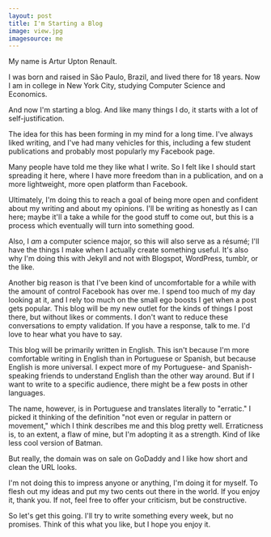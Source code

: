 ```yaml
---
layout: post
title: I'm Starting a Blog
image: view.jpg
imagesource: me
---
```


My name is Artur Upton Renault.

I was born and raised in São Paulo, Brazil, and lived there for 18 years. Now I am in college in New York City, studying Computer Science and Economics.

And now I'm starting a blog. And like many things I do, it starts with a lot of self-justification.

The idea for this has been forming in my mind for a long time. I've always liked writing, and I've had many vehicles for this, including a few student publications and probably most popularly my Facebook page.

Many people have told me they like what I write. So I felt like I should start spreading it here, where I have more freedom than in a publication, and on a more lightweight, more open platform than Facebook.

Ultimately, I'm doing this to reach a goal of being more open and confident about my writing and about my opinions. I'll be writing as honestly as I can here; maybe it'll a take a while for the good stuff to come out, but this is a process which eventually will turn into something good.

Also, I *am* a computer science major, so this will also serve as a résumé; I'll have the things I make when I actually create something useful. It's also why I'm doing this with Jekyll and not with Blogspot, WordPress, tumblr, or the like.

Another big reason is that I've been kind of uncomfortable for a while with the amount of control Facebook has over me. I spend too much of my day looking at it, and I rely too much on the small ego boosts I get when a post gets popular. This blog will be my new outlet for the kinds of things I post there, but without likes or comments. I don't want to reduce these conversations to empty validation. If you have a response, talk to me. I'd love to hear what you have to say. 

This blog will be primarily written in English. This isn't because I'm more comfortable writing in English than in Portuguese or Spanish, but because English is more universal. I expect more of my Portuguese- and Spanish-speaking friends to understand English than the other way around. But if I want to write to a specific audience, there might be a few posts in other languages.

The name, however, is in Portuguese and translates literally to "erratic." I picked it thinking of the definition "not even or regular in pattern or movement," which I think describes me and this blog pretty well. Erraticness is, to an extent, a flaw of mine, but I'm adopting it as a strength. Kind of like less cool version of Batman.

But really, the domain was on sale on GoDaddy and I like how short and clean the URL looks.

I'm not doing this to impress anyone or anything, I'm doing it for myself. To flesh out my ideas and put my two cents out there in the world. If you enjoy it, thank you. If not, feel free to offer your criticism, but be constructive.

So let's get this going. I'll try to write something every week, but no promises. Think of this what you like, but I hope you enjoy it.